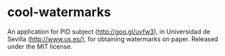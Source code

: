 cool-watermarks
===============

An application for PID subject (http://goo.gl/uvfw3), in Universidad de Sevilla (http://www.us.es/), for obtaining watermarks on paper.
Released under the MIT license.